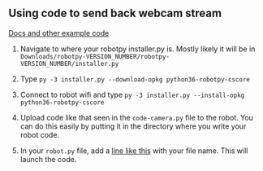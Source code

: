 ## Using code to send back webcam stream ##

[Docs and other example code](https://github.com/robotpy/robotpy-cscore)

1. Navigate to where your robotpy installer.py is. Mostly likely it will be in `Downloads/robotpy-VERSION_NUMBER/robotpy-VERSION_NUMBER/installer.py`

2. Type `py -3 installer.py --download-opkg python36-robotpy-cscore`

3. Connect to robot wifi and type `py -3 installer.py --install-opkg python36-robotpy-cscore`

4. Upload code like that seen in the `code-camera.py` file to the robot. You can do this easily by putting it in the directory where you write your robot code.

5. In your `robot.py` file, add a [line like this](https://github.com/bb20basketball/2017-Robot-Code/blob/master/robot.py#L51) with your file name. This will launch the code.
